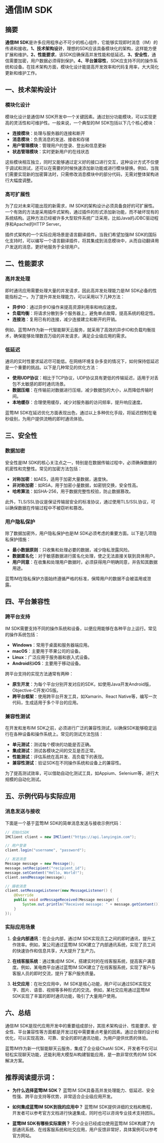 # 通信IM SDK

## 摘要

**通信IM SDK**是许多应用程序必不可少的核心组件，它能够实现即时消息（IM）的传递和接收。**1、技术架构设计**，理想的SDK应该具备模块化的架构，这样能方便扩展和维护。**2、性能要求**，该SDK应确保高并发性能和低延迟。**3、安全性**，通信需要加密，用户数据必须得到保护。**4、平台兼容性**，SDK应支持不同的操作系统和设备。在技术架构方面，模块化设计能提高开发效率和代码复用率，大大简化更新和维护工作。

## 一、技术架构设计

### 模块化设计

模块化设计是通信IM SDK开发中一个关键因素。通过划分功能模块，可以实现更高的灵活性和可维护性。一般来说，一个典型的IM SDK包括以下几个核心模块：

- **连接模块**：处理与服务器的连接和断开
- **消息模块**：负责消息的发送、接收和存储
- **用户管理模块**：管理用户的登录、登出和信息更新
- **状态管理模块**：实时更新用户的在线状态

这些模块相互独立，同时又能够通过定义好的接口进行交互，这种设计方式不仅便于调试和测试，还可以在需要的时候快速添加新功能或进行模块替换。例如，当我们需要实现新的加密算法时，只需修改消息模块中的部分代码，无需对整体架构进行大幅度调整。

### 高可扩展性

为了应对未来可能出现的新需求，IM SDK的架构设计必须具备良好的可扩展性。一个有效的方法是采用插件式架构，通过插件的形式添加新功能，而不破坏现有的系统结构。这种方法已经被许多大型软件系统广泛采用，比如Java的JDBC驱动程序和Apache的HTTP Server。

插件式架构的一个实际应用场景是语言翻译插件。当我们希望加强IM SDK的国际化支持时，可以编写一个语言翻译插件，将其集成到消息模块中，从而自动翻译用户发送的消息，更好地服务于全球用户。

## 二、性能要求

### 高并发处理

即时通讯应用需要处理大量的并发请求，因此高并发处理能力是IM SDK必备的性能指标之一。为了提升并发处理能力，可以采用以下几种方法：

- **异步IO**：通过异步IO操作来提高资源利用率和响应速度。
- **负载均衡**：将请求分散到多个服务器上，避免单点故障，提高系统的稳定性。
- **连接池**：复用已有的连接，减少连接建立和断开的开销。

例如，蓝莺IM作为新一代智能聊天云服务，就采用了高效的异步IO和负载均衡技术，确保能够处理数百万级的并发请求，满足企业级应用的需求。

### 低延迟

通讯的实时性要求延迟尽可能低。在网络环境复杂多变的情况下，如何保持低延迟是一个重要的挑战。以下是几种常见的优化方法：

- **使用UDP协议**：相比于TCP协议，UDP协议具有更低的传输延迟，适用于对丢包不太敏感的即时通讯场景。
- **数据压缩**：在传输前对数据进行压缩，减少数据包的大小，从而降低传输时间。
- **本地缓存**：合理使用缓存，减少对服务器的访问频率，提升响应速度。

蓝莺IM SDK在延迟优化方面表现出色，通过以上多种优化手段，将延迟控制在毫秒级别，为用户提供流畅的即时通讯体验。

## 三、安全性

### 数据加密

安全性是IM SDK的核心关注点之一，特别是在数据传输过程中，必须确保数据的机密性和完整性。常见的加密方法包括：

- **对称加密**：如AES，适用于加密大量数据，速度快。
- **非对称加密**：如RSA，用于加密小量数据，如密钥交换，安全性高。
- **哈希算法**：如SHA-256，用于数据完整性校验，防止数据篡改。

此外，TLS/SSL协议是保证传输层安全的标准协议，通过使用TLS/SSL协议，可以确保数据在传输过程中不被窃听和篡改。

### 用户隐私保护

除了数据加密外，用户隐私保护也是IM SDK必须考虑的重要方面。以下是几项隐私保护措施：

- **最小数据原则**：只收集和处理必要的数据，减少隐私泄露风险。
- **数据匿名化**：对于敏感数据进行匿名化处理，使之无法直接关联到具体用户。
- **用户同意**：在收集和处理用户数据时，必须获得用户明确同意，并告知其数据用途。

蓝莺IM在隐私保护方面始终遵循严格的标准，保障用户的数据不会被滥用或泄露。

## 四、平台兼容性

### 跨平台支持

IM SDK需要支持不同的操作系统和设备，以便应用能够在各种平台上运行。常见的操作系统包括：

- **Windows**：常用于桌面和服务器端应用。
- **macOS**：主要用于苹果公司的设备。
- **Linux**：广泛应用于服务器和嵌入式设备。
- **Android**和**iOS**：主要用于移动设备。

跨平台支持的实现方法通常有两种：

- **原生开发**：为每个平台分别开发对应的SDK，如使用Java开发Android版，Objective-C开发iOS版。
- **跨平台框架**：使用跨平台开发工具，如Xamarin、React Native等，编写一次代码，生成适用于多个平台的应用。

### 兼容性测试

在开发和发布IM SDK之前，必须进行广泛的兼容性测试，以确保SDK能够稳定运行在各种设备和操作系统上。常见的测试方法包括：

- **单元测试**：测试每个模块的功能是否正确。
- **集成测试**：测试各模块之间的交互是否正常。
- **性能测试**：评估系统在高并发、高负载下的表现。
- **兼容性测试**：验证SDK在不同操作系统和设备上的兼容性。

为了提高测试效率，可以借助自动化测试工具，如Appium、Selenium等，进行大规模的自动化测试。

## 五、示例代码与实际应用

### 消息发送与接收

下面是一个基于蓝莺IM SDK的简单消息发送与接收示例代码：

```java
// 初始化SDK
IMClient client = new IMClient("https://api.lanyingim.com");

// 用户登录
client.login("username", "password");

// 发送消息
Message message = new Message();
message.setRecipient("recipient_id");
message.setContent("Hello, World!");
client.sendMessage(message);

// 接收消息
client.setMessageListener(new MessageListener() {
    @Override
    public void onMessageReceived(Message message) {
        System.out.println("Received message: " + message.getContent());
    }
});
```

### 实际应用场景

1. **企业内部通讯**：在企业内部，通过IM SDK实现员工之间的即时通讯，提升工作效率。例如，某公司通过蓝莺IM SDK建立了内部通讯系统，实现了员工间的快速协作和信息共享，大大提升了生产力。

2. **在线客服系统**：通过集成IM SDK，搭建实时的在线客服系统，提高客户满意度。例如，某电商平台通过蓝莺IM SDK建立了在线客服系统，实现了客户与客服人员的即时交流，提升了客户服务质量。

3. **社交应用**：在社交应用中，IM SDK是核心功能，用户可以通过SDK实现文字、图片、语音、视频等多种形式的交流。例如，某社交应用通过蓝莺IM SDK实现了丰富的即时通讯功能，吸引了大量用户使用。

## 六、总结

通信IM SDK是现代应用开发中的重要组成部分，其技术架构设计、性能要求、安全性、平台兼容性等方面都是开发过程中需要重点考量的因素。通过合理的设计和优化，可以实现高效、可靠、安全的即时通讯功能，为用户提供优质的体验。

蓝莺IM作为新一代智能聊天云服务，集成了企业级ChatAI SDK，开发者不仅可以轻松实现聊天功能，还能利用大模型AI构建智能应用，是一款非常优秀的IM SDK解决方案。

## 推荐阅读提示词：

- **为什么选择蓝莺IM SDK？**
  蓝莺IM SDK具备高并发处理能力、低延迟、安全性强、跨平台支持等优势，非常适合企业级应用开发。

- **如何集成蓝莺IM SDK到我的应用中？**
  蓝莺IM SDK提供详细的文档和教程，开发者可以参考官方文档进行快速集成，同时也可以咨询专业技术支持团队。

- **蓝莺IM SDK有哪些实际案例？**
  不少企业已经成功使用蓝莺IM SDK构建了内部通讯系统、在线客服系统和社交应用，用户反馈非常好，具体案例可以参考官方网站。